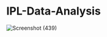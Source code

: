 # IPL-Data-Analysis
![Screenshot (439)](https://user-images.githubusercontent.com/82307389/152940164-425cc39b-1c7c-4903-83e2-8060130d968b.png)
